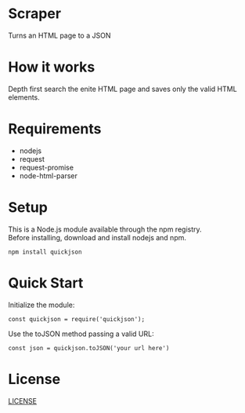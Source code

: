 # Scraper

Turns an HTML page to a JSON

# How it works

Depth first search the enite HTML page and saves only the valid HTML elements.

# Requirements

- nodejs
- request
- request-promise
- node-html-parser

# Setup

This is a Node.js module available through the npm registry.<br>
Before installing, download and install nodejs and npm.

`npm install quickjson`

# Quick Start

Initialize the module:

`const quickjson = require('quickjson');`

Use the toJSON method passing a valid URL:

`const json = quickjson.toJSON('your url here')`

# License

[LICENSE](LICENSE)
